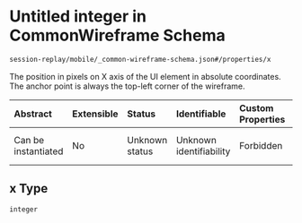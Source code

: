 # Untitled integer in CommonWireframe Schema

```txt
session-replay/mobile/_common-wireframe-schema.json#/properties/x
```

The position in pixels on X axis of the UI element in absolute coordinates. The anchor point is always the top-left corner of the wireframe.

| Abstract            | Extensible | Status         | Identifiable            | Custom Properties | Additional Properties | Access Restrictions | Defined In                                                                                                            |
| :------------------ | :--------- | :------------- | :---------------------- | :---------------- | :-------------------- | :------------------ | :-------------------------------------------------------------------------------------------------------------------- |
| Can be instantiated | No         | Unknown status | Unknown identifiability | Forbidden         | Allowed               | Read only           | [\_common-wireframe-schema.json\*](../out/session-replay/mobile/_common-wireframe-schema.json "open original schema") |

## x Type

`integer`
